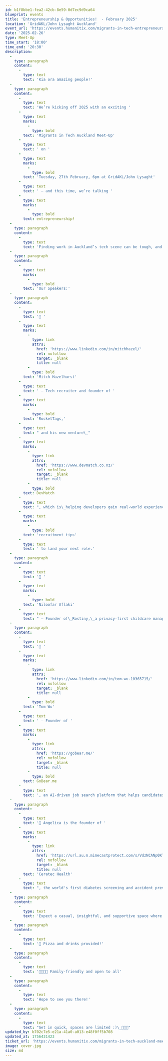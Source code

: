 ```yaml
---
id: b1f8bbe1-fea2-42cb-8e59-0d7ec9d9ca64
blueprint: events
title: 'Entrepreneurship & Opportunities!  - February 2025'
location: 'GridAKL/John Lysaght Auckland'
event_url: 'https://events.humanitix.com/migrants-in-tech-entrepreneurship'
date: '2025-02-26'
type: Meet-Up
time_start: '18:00'
time_end: '20:30'
description:
  -
    type: paragraph
    content:
      -
        type: text
        text: 'Kia ora amazing people!'
  -
    type: paragraph
    content:
      -
        type: text
        text: 'We’re kicking off 2025 with an exciting '
      -
        type: text
        marks:
          -
            type: bold
        text: 'Migrants in Tech Auckland Meet-Up'
      -
        type: text
        text: ' on '
      -
        type: text
        marks:
          -
            type: bold
        text: 'Tuesday, 27th February, 6pm at GridAKL/John Lysaght'
      -
        type: text
        text: ' – and this time, we’re talking '
      -
        type: text
        marks:
          -
            type: bold
        text: entrepreneurship!
  -
    type: paragraph
    content:
      -
        type: text
        text: 'Finding work in Auckland’s tech scene can be tough, and for many, entrepreneurship has been a powerful way to create opportunities and build something sustainable. At this event, we’ll hear from inspiring founders who have navigated different paths into tech and business.'
  -
    type: paragraph
    content:
      -
        type: text
        marks:
          -
            type: bold
        text: 'Our Speakers:'
  -
    type: paragraph
    content:
      -
        type: text
        text: '🎤 '
      -
        type: text
        marks:
          -
            type: link
            attrs:
              href: 'https://www.linkedin.com/in/mitchhazel/'
              rel: nofollow
              target: _blank
              title: null
          -
            type: bold
        text: 'Mitch Hazelhurst'
      -
        type: text
        text: ' – Tech recruiter and founder of '
      -
        type: text
        marks:
          -
            type: bold
        text: 'RocketTags,'
      -
        type: text
        text: " and his new venture\_"
      -
        type: text
        marks:
          -
            type: link
            attrs:
              href: 'https://www.devmatch.co.nz/'
              rel: nofollow
              target: _blank
              title: null
          -
            type: bold
        text: DevMatch
      -
        type: text
        text: ", which is\_helping developers gain real-world experience. He’ll share insights on breaking into tech and key "
      -
        type: text
        marks:
          -
            type: bold
        text: 'recruitment tips'
      -
        type: text
        text: ' to land your next role.'
  -
    type: paragraph
    content:
      -
        type: text
        text: '🎤 '
      -
        type: text
        marks:
          -
            type: bold
        text: 'Niloofar Aflaki'
      -
        type: text
        text: " – Founder of\_Rostiny,\_a privacy-first childcare management platform, leveraging AI to streamline operations and ensure data security. She’ll share insights on building a scalable tech startup and solving industry challenges with AI."
  -
    type: paragraph
    content:
      -
        type: text
        text: '🎤 '
      -
        type: text
        marks:
          -
            type: link
            attrs:
              href: 'https://www.linkedin.com/in/tom-wu-10365715/'
              rel: nofollow
              target: _blank
              title: null
          -
            type: bold
        text: 'Tom Wu'
      -
        type: text
        text: ' – Founder of '
      -
        type: text
        marks:
          -
            type: link
            attrs:
              href: 'https://gobear.me/'
              rel: nofollow
              target: _blank
              title: null
          -
            type: bold
        text: GoBear.me
      -
        type: text
        text: ', an AI-driven job search platform that helps candidates find their ideal roles faster. He’ll share how technology is transforming job hunting and how to stand out in today’s market.'
  -
    type: paragraph
    content:
      -
        type: text
        text: '🎤 Angelica is the founder of '
      -
        type: text
        marks:
          -
            type: link
            attrs:
              href: 'https://url.au.m.mimecastprotect.com/s/VdzNCANp0KT8QRmvuMujTGgxEG?domain=ceratec.health/'
              rel: nofollow
              target: _blank
              title: null
        text: 'Ceratec Health'
      -
        type: text
        text: ", the world's first diabetes screening and accident prevention AI. Angelica recently won the National HealthTech Challenge and will share her journey into business as a 2nd Gen Migrant and how to find career-transforming opportunities."
  -
    type: paragraph
    content:
      -
        type: text
        text: 'Expect a casual, insightful, and supportive space where you can connect, learn, and get inspired by real stories of tech entrepreneurship.'
  -
    type: paragraph
    content:
      -
        type: text
        text: '🍕 Pizza and drinks provided!'
  -
    type: paragraph
    content:
      -
        type: text
        text: '👨‍👩‍👧‍👦 Family-friendly and open to all'
  -
    type: paragraph
    content:
      -
        type: text
        text: 'Hope to see you there!'
  -
    type: paragraph
    content:
      -
        type: text
        text: "Get in quick, spaces are limited :)\_🚀🚀🚀"
updated_by: b702c7e5-e21a-41a0-a013-e48f0ff5b708
updated_at: 1756431423
ticket_url: 'https://events.humanitix.com/migrants-in-tech-auckland-meet/tickets'
image: cover.jpg
size: md
---
```

